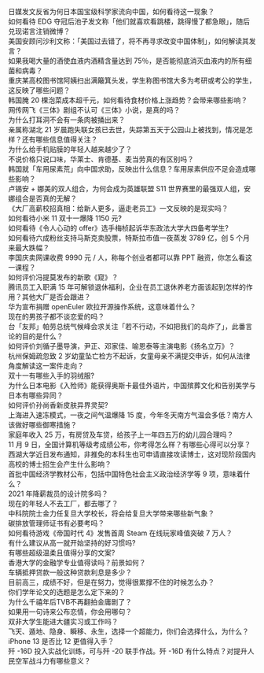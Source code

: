 日媒发文反省为何日本国宝级科学家流向中国，如何看待这一现象？  
如何看待 EDG 夺冠后池子发文称「他们就喜欢看跳楼，跳得慢了都急眼」，随后兑现诺言注销微博？  
美国安顾问沙利文称：「美国过去错了，将不再寻求改变中国体制」，如何解读其发言？  
如果我喝大量的酒使血液内酒精含量达到 75％，是否能彻底消灭血液内的所有细菌和病毒？  
重庆某高校图书馆阿姨扫出满簸箕头发，学生称图书馆大多为考研或考公的学生，这反映了哪些问题？  
韩国腌 20 棵泡菜成本超千元，如何看待食材价格上涨趋势？会带来哪些影响？  
网传网飞《三体》剧组不认可《三体》小说，是真的吗？  
为什么打耳洞不会有一条肉被捅出来？  
亲属称湖北 21 岁晨跑失联女孩已去世，失踪第五天于公园山上被找到，情况是怎样？还有哪些信息值得关注？  
为什么给手机贴膜的年轻人越来越少了？  
不说价格只说口味，华莱士、肯德基、麦当劳真的有区别吗？  
韩国就「车用尿素荒」向中国求助，反映出什么信息？车用尿素供应不足会造成哪些影响？  
卢锡安 + 娜美的双人组合，为何会成为英雄联盟 S11 世界赛里的最强双人组，安娜组合是否真的无解？  
《大厂高薪校招真相：给新人更多，逼走老员工》一文反映的是现实吗？  
如何看待小米 11 双十一爆降 1150 元?  
如何看待《令人心动的 offer》选手梅桢起诉华东政法大学大四备考学生?  
如何看待六成粉丝支持马斯克卖股票，特斯拉市值一夜蒸发 3789 亿，创 5 个月来最大跌幅？  
李国庆卖网课收费 9990 元 / 人，称每个创业者都可以靠 PPT 融资，你怎么看这一课程？  
如何评价冯提莫发布的新歌《窥》？  
腾讯员工入职满 15 年可解锁退休福利，企业在员工退休养老方面该起到怎样的作用？其他大厂是否会跟进？  
华为宣布捐赠 openEuler 欧拉开源操作系统，这意味着什么？  
现在的男孩子都不谈恋爱的吗？  
台「友邦」帕劳总统气候峰会求关注「若不行动，不如把我们的岛炸了」，此番言论的目的是什么？  
如何评价刘循子墨导演，尹正、邓家佳、喻恩泰等主演电影《扬名立万》？  
杭州保姆疏忽致 2 岁幼童坠亡检方不起诉，女童母亲不满提交申诉，如何从法律角度解读这一案件走向？  
双十一有哪些入手的羽绒服?  
为什么日本电影《入殓师》能获得奥斯卡最佳外语片，中国殡葬文化和告别美学与日本有哪些异同？  
如何评价孙尚香新皮肤异界灵契?  
上海进入速冻模式，一夜之间气温爆降 15 度，今年冬天南方气温会多低？南方人该做好哪些御寒措施？  
家庭年收入 25 万，有房贷及车贷，给孩子上一年四五万的幼儿园合理吗？  
11 月 9 日，全国计算机等级考成绩公布，你考得怎么样？有哪些心得可以分享？  
西湖大学近日发布通知，非推免的本科生也可申请直接攻读博士，这对现阶段国内高校的博士招生会产生什么影响？  
首批中国经济学教材公布，包括中国特色社会主义政治经济学等 9 项，意味着什么？  
2021 年降薪裁员的设计院多吗？  
现在的年轻人不去工厂，都去哪了？  
中科院院士金力任复旦大学校长，将会给复旦大学带来哪些新气象？  
碳排放管理师证书有必要考吗？  
如何看待游戏《帝国时代 4》发售首周 Steam 在线玩家峰值突破 7 万人？  
有什么建议从高一就开始坚持的好习惯吗?  
有哪些超级温柔且值得分享的文案?  
香港大学的金融学专业值得读吗？前景如何？  
车辆抵押贷款一般这种贷款利息是多少？  
目前高三，成绩不好，但是在努力，觉得很累撑不住的时候怎么办？  
你们学年论文的选题是怎么定下来的？  
为什么千禧年后TVB不再翻拍金庸剧了？  
如果用一句诗来公布恋情，你会用哪句？  
双非大学生能进大疆实习或工作吗？  
飞天、遁地、隐身、瞬移、永生，选择一个超能力，你们会选择什么，为什么？  
iPhone 13 是否比 12 更值得入手？  
歼 -16D 投入实战化训练，可与歼 -20 联手作战。歼 -16D 有什么特点？对提升人民空军战斗力有哪些意义？  
